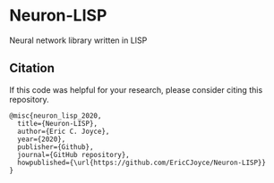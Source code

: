 # Neuron-LISP
Neural network library written in LISP

## Citation

If this code was helpful for your research, please consider citing this repository.

```
@misc{neuron_lisp_2020,
  title={Neuron-LISP},
  author={Eric C. Joyce},
  year={2020},
  publisher={Github},
  journal={GitHub repository},
  howpublished={\url{https://github.com/EricCJoyce/Neuron-LISP}}
}
```
